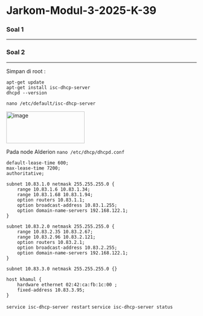 # Jarkom-Modul-3-2025-K-39


### Soal 1
---

### Soal 2
---
Simpan di root :

```
apt-get update
apt-get install isc-dhcp-server
dhcpd --version
```

`nano /etc/default/isc-dhcp-server`

<img width="207" height="84" alt="image" src="https://github.com/user-attachments/assets/12a4937d-603b-4e1c-ae3b-894bbf169869" />



Pada node Alderion `nano /etc/dhcp/dhcpd.conf`

```
default-lease-time 600;
max-lease-time 7200;
authoritative;

subnet 10.83.1.0 netmask 255.255.255.0 {
    range 10.83.1.6 10.83.1.34;
    range 10.83.1.68 10.83.1.94;
    option routers 10.83.1.1;
    option broadcast-address 10.83.1.255;
    option domain-name-servers 192.168.122.1;
}

subnet 10.83.2.0 netmask 255.255.255.0 {
    range 10.83.2.35 10.83.2.67;
    range 10.83.2.96 10.83.2.121;
    option routers 10.83.2.1;
    option broadcast-address 10.83.2.255;
    option domain-name-servers 192.168.122.1;
}

subnet 10.83.3.0 netmask 255.255.255.0 {}

host khamul {
    hardware ethernet 02:42:ca:fb:1c:00 ;
    fixed-address 10.83.3.95;
}
```
`service isc-dhcp-server restart`
`service isc-dhcp-server status`


